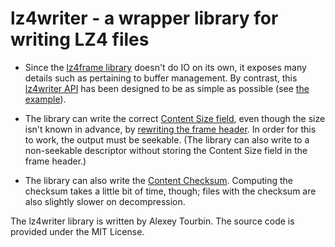 # lz4writer - a wrapper library for writing LZ4 files

* Since the [lz4frame library](https://github.com/lz4/lz4/blob/dev/lib/lz4frame.h)
  doesn't do IO on its own, it exposes many details such as pertaining to
  buffer management.  By contrast, this [lz4writer API](lz4writer.h) has been
  designed to be as simple as possible (see [the example](main.c)).

* The library can write the correct [Content Size field](https://github.com/lz4/lz4/wiki/lz4_Frame_format.md#frame-descriptor),
  even though the size isn't known in advance, by [rewriting the frame header](lz4fix.h).
  In order for this to work, the output must be seekable.  (The library can
  also write to a non-seekable descriptor without storing the Content Size field
  in the frame header.)

* The library can also write the [Content Checksum](https://github.com/lz4/lz4/wiki/lz4_Frame_format.md#general-structure-of-lz4-frame-format).
  Computing the checksum takes a little bit of time, though; files with the
  checksum are also slightly slower on decompression.

The lz4writer library is written by Alexey Tourbin.
The source code is provided under the MIT License.
